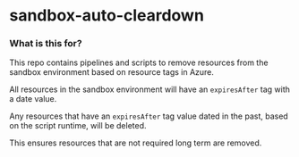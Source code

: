 # sandbox-auto-cleardown

### What is this for?

This repo contains pipelines and scripts to remove resources from the sandbox environment based on resource tags in Azure.

All resources in the sandbox environment will have an `expiresAfter` tag with a date value.

Any resources that have an `expiresAfter` tag value dated in the past, based on the script runtime, will be deleted.

This ensures resources that are not required long term are removed.